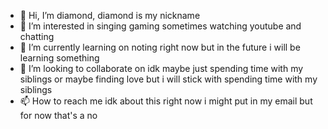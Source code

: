 - 👋 Hi, I’m diamond, diamond is my nickname
- 👀 I’m interested in singing gaming sometimes watching youtube and chatting
- 🌱 I’m currently learning on noting right now but in the future i will be learning something
- 💞️ I’m looking to collaborate on idk maybe just spending time with my siblings or maybe finding love but i will stick with spending time with my siblings
- 📫 How to reach me idk about this right now i might put in my email but for now that's a no

<!---
midnightmoonstarlight/midnightmoonstarlight is a ✨ special ✨ repository because its `README.md` (this file) appears on your GitHub profile.
You can click the Preview link to take a look at your changes.
--->

